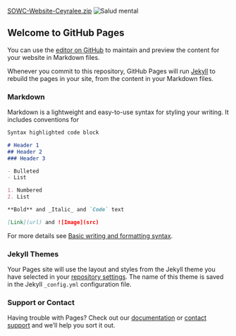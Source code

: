 [SOWC-Website-Ceyralee.zip](https://github.com/Ceyralee/Salud-metal/files/8865192/SOWC-Website-Ceyralee.zip)
![Salud mental](https://user-images.githubusercontent.com/106411430/172721745-bc0b0472-5dc5-4dca-9b48-09aa7bbb8ffc.png)
## Welcome to GitHub Pages

You can use the [editor on GitHub](https://github.com/Ceyralee/Salud-metal/edit/gh-pages/index.md) to maintain and preview the content for your website in Markdown files.

Whenever you commit to this repository, GitHub Pages will run [Jekyll](https://jekyllrb.com/) to rebuild the pages in your site, from the content in your Markdown files.

### Markdown

Markdown is a lightweight and easy-to-use syntax for styling your writing. It includes conventions for

```markdown
Syntax highlighted code block

# Header 1
## Header 2
### Header 3

- Bulleted
- List

1. Numbered
2. List

**Bold** and _Italic_ and `Code` text

[Link](url) and ![Image](src)
```

For more details see [Basic writing and formatting syntax](https://docs.github.com/en/github/writing-on-github/getting-started-with-writing-and-formatting-on-github/basic-writing-and-formatting-syntax).

### Jekyll Themes

Your Pages site will use the layout and styles from the Jekyll theme you have selected in your [repository settings](https://github.com/Ceyralee/Salud-metal/settings/pages). The name of this theme is saved in the Jekyll `_config.yml` configuration file.

### Support or Contact

Having trouble with Pages? Check out our [documentation](https://docs.github.com/categories/github-pages-basics/) or [contact support](https://support.github.com/contact) and we’ll help you sort it out.
